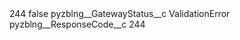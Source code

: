 <?xml version="1.0" encoding="UTF-8"?>
<CustomMetadata xmlns="http://soap.sforce.com/2006/04/metadata" xmlns:xsi="http://www.w3.org/2001/XMLSchema-instance" xmlns:xsd="http://www.w3.org/2001/XMLSchema">
    <label>244</label>
    <protected>false</protected>
    <values>
        <field>pyzblng__GatewayStatus__c</field>
        <value xsi:type="xsd:string">ValidationError</value>
    </values>
    <values>
        <field>pyzblng__ResponseCode__c</field>
        <value xsi:type="xsd:string">244</value>
    </values>
</CustomMetadata>
